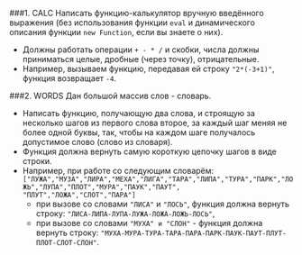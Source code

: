 ###1. CALC
Написать функцию-калькулятор вручную введённого выражения (без использования функции `eval` и динамического описания функции `new Function`, если вы знаете о них).
 - Должны работать операции `+ - * /` и скобки, числа должны приниматься целые, дробные (через точку), отрицательные.
 - Например, вызываем функцию, передавая ей строку `"2*(-3+1)"`, функция возвращает `-4`.
 
###2. WORDS
 Дан большой массив слов - словарь.
 - Написать функцию, получающую два слова, и строящую за несколько шагов из первого слова второе, за каждый шаг меняя не более одной буквы, так, чтобы на каждом шаге получалось допустимое слово (слово из словаря).
 - Функция должна вернуть самую короткую цепочку шагов в виде строки.
 - Например, при работе со следующим словарём:
`["ЛУЖА","МУЗА","ЛИРА","МЕХА","ЛИГА","ТАРА","ЛИПА","ТУРА","ПАРК","ЛОЖЬ","ЛУПА","ПЛОТ","МУРА","ПАУК","ПАУТ", "ПЛУТ","ЛОЖА","СЛОТ","ПАРА"]`
      - при вызове со словами `"ЛИСА"` и `"ЛОСЬ"`, функция должна вернуть строку: `"ЛИСА-ЛИПА-ЛУПА-ЛУЖА-ЛОЖА-ЛОЖЬ-ЛОСЬ"`,
      - при вызове со словами `"МУХА" и "СЛОН"` - функция должна вернуть строку: `"МУХА-МУРА-ТУРА-ТАРА-ПАРА-ПАРК-ПАУК-ПАУТ-ПЛУТ-ПЛОТ-СЛОТ-СЛОН"`.